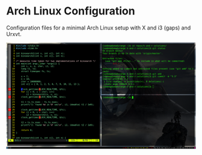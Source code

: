 # Arch Linux Configuration

Configuration files for a minimal Arch Linux setup with X and i3 (gaps) and Urxvt.

![screenshot](img/screenshot.png)
